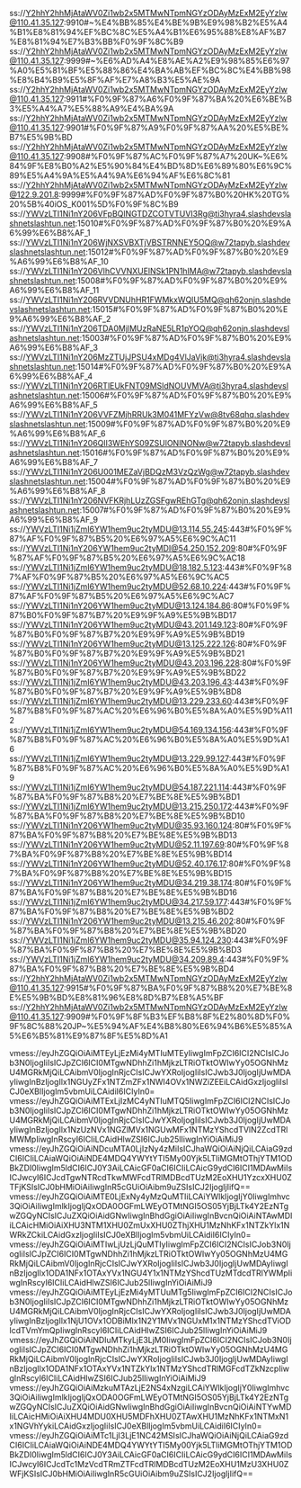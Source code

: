 ss://Y2hhY2hhMjAtaWV0Zi1wb2x5MTMwNTpmNGYzODAyMzExM2EyYzIw@110.41.35.127:9910#~%E4%BB%85%E4%BE%9B%E9%98%B2%E5%A4%B1%E8%81%94%EF%BC%8C%E5%A4%B1%E6%95%88%E8%AF%B7%E8%81%94%E7%B3%BB%F0%9F%8C%B9
ss://Y2hhY2hhMjAtaWV0Zi1wb2x5MTMwNTpmNGYzODAyMzExM2EyYzIw@110.41.35.127:9999#~%E6%AD%A4%E8%AE%A2%E9%98%85%E6%97%A0%E5%81%BF%E5%88%86%E4%BA%AB%EF%BC%8C%E4%BB%98%E8%B4%B9%E5%8F%AF%E7%A8%B3%E5%AE%9A
ss://Y2hhY2hhMjAtaWV0Zi1wb2x5MTMwNTpmNGYzODAyMzExM2EyYzIw@110.41.35.127:9911#%F0%9F%87%A6%F0%9F%87%BA%20%E6%BE%B3%E5%A4%A7%E5%88%A9%E4%BA%9A
ss://Y2hhY2hhMjAtaWV0Zi1wb2x5MTMwNTpmNGYzODAyMzExM2EyYzIw@110.41.35.127:9901#%F0%9F%87%A9%F0%9F%87%AA%20%E5%BE%B7%E5%9B%BD
ss://Y2hhY2hhMjAtaWV0Zi1wb2x5MTMwNTpmNGYzODAyMzExM2EyYzIw@110.41.35.127:9908#%F0%9F%87%AC%F0%9F%87%A7%20UK~%E6%84%9F%E8%B0%A2%E5%90%84%E4%BD%8D%E6%89%80%E6%9C%89%E5%A4%9A%E5%A4%9A%E6%94%AF%E6%8C%81
ss://Y2hhY2hhMjAtaWV0Zi1wb2x5MTMwNTpmNGYzODAyMzExM2EyYzIw@122.9.201.8:9999#%F0%9F%87%AD%F0%9F%87%B0%20HK%20TG%20%5B%40iOS_K001%5D%F0%9F%8C%B9
ss://YWVzLTI1Ni1nY206VFpBQlNGTDZCOTVTUVI3Rg@ti3hyra4.slashdevslashnetslashtun.net:15010#%F0%9F%87%AD%F0%9F%87%B0%20%E9%A6%99%E6%B8%AF_1
ss://YWVzLTI1Ni1nY206WjNXSVBXTjVBSTRNNEY5OQ@w72tapyb.slashdevslashnetslashtun.net:15012#%F0%9F%87%AD%F0%9F%87%B0%20%E9%A6%99%E6%B8%AF_10
ss://YWVzLTI1Ni1nY206VlhCVVNXUElNSk1PN1hIMA@w72tapyb.slashdevslashnetslashtun.net:15008#%F0%9F%87%AD%F0%9F%87%B0%20%E9%A6%99%E6%B8%AF_11
ss://YWVzLTI1Ni1nY206RVVDNUhHR1FWMkxWQlU5MQ@qh62onjn.slashdevslashnetslashtun.net:15015#%F0%9F%87%AD%F0%9F%87%B0%20%E9%A6%99%E6%B8%AF_2
ss://YWVzLTI1Ni1nY206TDA0MjlMUzRaNE5LR1pYOQ@qh62onjn.slashdevslashnetslashtun.net:15003#%F0%9F%87%AD%F0%9F%87%B0%20%E9%A6%99%E6%B8%AF_3
ss://YWVzLTI1Ni1nY206MzZTUjJPSU4xMDg4VlJaVjk@ti3hyra4.slashdevslashnetslashtun.net:15014#%F0%9F%87%AD%F0%9F%87%B0%20%E9%A6%99%E6%B8%AF_4
ss://YWVzLTI1Ni1nY206RTlEUkFNT09MSldNOUVMVA@ti3hyra4.slashdevslashnetslashtun.net:15006#%F0%9F%87%AD%F0%9F%87%B0%20%E9%A6%99%E6%B8%AF_5
ss://YWVzLTI1Ni1nY206VVFZMjhRRUk3M041MFYzVw@8tv68qhq.slashdevslashnetslashtun.net:15009#%F0%9F%87%AD%F0%9F%87%B0%20%E9%A6%99%E6%B8%AF_6
ss://YWVzLTI1Ni1nY206QlI3WEhYS09ZSUlONlNONw@w72tapyb.slashdevslashnetslashtun.net:15016#%F0%9F%87%AD%F0%9F%87%B0%20%E9%A6%99%E6%B8%AF_7
ss://YWVzLTI1Ni1nY206U001MEZaVjBDQzM3VzQzWg@w72tapyb.slashdevslashnetslashtun.net:15004#%F0%9F%87%AD%F0%9F%87%B0%20%E9%A6%99%E6%B8%AF_8
ss://YWVzLTI1Ni1nY206NVFKRjhLUzZGSFgwREhGTg@qh62onjn.slashdevslashnetslashtun.net:15007#%F0%9F%87%AD%F0%9F%87%B0%20%E9%A6%99%E6%B8%AF_9
ss://YWVzLTI1Ni1jZmI6YW1hem9uc2tyMDU@13.114.55.245:443#%F0%9F%87%AF%F0%9F%87%B5%20%E6%97%A5%E6%9C%AC11
ss://YWVzLTI1Ni1nY206YW1hem9uc2tyMDI@54.250.152.209:80#%F0%9F%87%AF%F0%9F%87%B5%20%E6%97%A5%E6%9C%AC18
ss://YWVzLTI1Ni1jZmI6YW1hem9uc2tyMDU@18.182.5.123:443#%F0%9F%87%AF%F0%9F%87%B5%20%E6%97%A5%E6%9C%AC5
ss://YWVzLTI1Ni1jZmI6YW1hem9uc2tyMDU@52.68.10.224:443#%F0%9F%87%AF%F0%9F%87%B5%20%E6%97%A5%E6%9C%AC7
ss://YWVzLTI1Ni1nY206YW1hem9uc2tyMDU@13.124.184.86:80#%F0%9F%87%B0%F0%9F%87%B7%20%E9%9F%A9%E5%9B%BD17
ss://YWVzLTI1Ni1nY206YW1hem9uc2tyMDU@43.201.149.123:80#%F0%9F%87%B0%F0%9F%87%B7%20%E9%9F%A9%E5%9B%BD19
ss://YWVzLTI1Ni1nY206YW1hem9uc2tyMDU@13.125.222.126:80#%F0%9F%87%B0%F0%9F%87%B7%20%E9%9F%A9%E5%9B%BD21
ss://YWVzLTI1Ni1nY206YW1hem9uc2tyMDU@43.203.196.228:80#%F0%9F%87%B0%F0%9F%87%B7%20%E9%9F%A9%E5%9B%BD22
ss://YWVzLTI1Ni1jZmI6YW1hem9uc2tyMDU@43.203.196.43:443#%F0%9F%87%B0%F0%9F%87%B7%20%E9%9F%A9%E5%9B%BD8
ss://YWVzLTI1Ni1jZmI6YW1hem9uc2tyMDU@13.229.233.60:443#%F0%9F%87%B8%F0%9F%87%AC%20%E6%96%B0%E5%8A%A0%E5%9D%A112
ss://YWVzLTI1Ni1jZmI6YW1hem9uc2tyMDU@54.169.134.156:443#%F0%9F%87%B8%F0%9F%87%AC%20%E6%96%B0%E5%8A%A0%E5%9D%A16
ss://YWVzLTI1Ni1jZmI6YW1hem9uc2tyMDU@13.229.99.127:443#%F0%9F%87%B8%F0%9F%87%AC%20%E6%96%B0%E5%8A%A0%E5%9D%A19
ss://YWVzLTI1Ni1jZmI6YW1hem9uc2tyMDU@54.187.221.114:443#%F0%9F%87%BA%F0%9F%87%B8%20%E7%BE%8E%E5%9B%BD1
ss://YWVzLTI1Ni1jZmI6YW1hem9uc2tyMDU@13.215.250.172:443#%F0%9F%87%BA%F0%9F%87%B8%20%E7%BE%8E%E5%9B%BD10
ss://YWVzLTI1Ni1nY206YW1hem9uc2tyMDU@35.93.160.124:80#%F0%9F%87%BA%F0%9F%87%B8%20%E7%BE%8E%E5%9B%BD13
ss://YWVzLTI1Ni1nY206YW1hem9uc2tyMDU@52.11.197.69:80#%F0%9F%87%BA%F0%9F%87%B8%20%E7%BE%8E%E5%9B%BD14
ss://YWVzLTI1Ni1nY206YW1hem9uc2tyMDU@52.40.176.17:80#%F0%9F%87%BA%F0%9F%87%B8%20%E7%BE%8E%E5%9B%BD15
ss://YWVzLTI1Ni1nY206YW1hem9uc2tyMDU@34.219.38.174:80#%F0%9F%87%BA%F0%9F%87%B8%20%E7%BE%8E%E5%9B%BD16
ss://YWVzLTI1Ni1jZmI6YW1hem9uc2tyMDU@34.217.59.177:443#%F0%9F%87%BA%F0%9F%87%B8%20%E7%BE%8E%E5%9B%BD2
ss://YWVzLTI1Ni1nY206YW1hem9uc2tyMDU@13.215.46.202:80#%F0%9F%87%BA%F0%9F%87%B8%20%E7%BE%8E%E5%9B%BD20
ss://YWVzLTI1Ni1jZmI6YW1hem9uc2tyMDU@35.94.124.230:443#%F0%9F%87%BA%F0%9F%87%B8%20%E7%BE%8E%E5%9B%BD3
ss://YWVzLTI1Ni1jZmI6YW1hem9uc2tyMDU@34.209.89.4:443#%F0%9F%87%BA%F0%9F%87%B8%20%E7%BE%8E%E5%9B%BD4
ss://Y2hhY2hhMjAtaWV0Zi1wb2x5MTMwNTpmNGYzODAyMzExM2EyYzIw@110.41.35.127:9915#%F0%9F%87%BA%F0%9F%87%B8%20%E7%BE%8E%E5%9B%BD%E8%81%96%E8%8D%B7%E8%A5%BF
ss://Y2hhY2hhMjAtaWV0Zi1wb2x5MTMwNTpmNGYzODAyMzExM2EyYzIw@110.41.35.127:9909#%F0%9F%8F%B3%EF%B8%8F%E2%80%8D%F0%9F%8C%88%20JP~%E5%94%AF%E4%B8%80%E6%94%B6%E5%85%A5%E6%B5%81%E9%87%8F%E5%8D%A1

vmess://eyJhZGQiOiAiMTEyLjEzMi4yMTIuMTEyIiwgImFpZCI6ICI2NCIsICJob3N0IjogIiIsICJpZCI6ICI0MTgwNDhhZi1hMjkzLTRiOTktOWIwYy05OGNhMzU4MGRkMjQiLCAibmV0IjogInRjcCIsICJwYXRoIjogIiIsICJwb3J0IjogIjUwMDAyIiwgInBzIjogIlx1NGUyZFx1NTZmZFx1NWI4OVx1NWZiZEEiLCAidGxzIjogIiIsICJ0eXBlIjogIm5vbmUiLCAidiI6ICIyIn0=
vmess://eyJhZGQiOiAiMTExLjIzMC4yNTIuMTQ5IiwgImFpZCI6ICI2NCIsICJob3N0IjogIiIsICJpZCI6ICI0MTgwNDhhZi1hMjkzLTRiOTktOWIwYy05OGNhMzU4MGRkMjQiLCAibmV0IjogInRjcCIsICJwYXRoIjogIiIsICJwb3J0IjogIjUwMDAyIiwgInBzIjogIlx1NzUzNVx1NGZlMVx1NGUwMFx1NTMzYShcdTVlN2ZcdTRlMWMpIiwgInRscyI6ICIiLCAidHlwZSI6ICJub25lIiwgInYiOiAiMiJ9
vmess://eyJhZGQiOiAiNDcuMTA0LjIzNy4zMiIsICJhaWQiOiAiNjQiLCAiaG9zdCI6ICIiLCAiaWQiOiAiNDE4MDQ4YWYtYTI5My00Yjk5LTliMGMtOThjYTM1ODBkZDI0IiwgIm5ldCI6ICJ0Y3AiLCAicGF0aCI6ICIiLCAicG9ydCI6ICI1MDAwMiIsICJwcyI6ICJcdTgwNTRcdTkwMWFcdTRlMDBcdTUzM2EoXHU1YzcxXHU0ZTFjKSIsICJ0bHMiOiAiIiwgInR5cGUiOiAibm9uZSIsICJ2IjogIjIifQ==
vmess://eyJhZGQiOiAiMTE0LjExNy4yMzQuMTIiLCAiYWlkIjogIjY0IiwgImhvc3QiOiAiIiwgImlkIjogIjQxODA0OGFmLWEyOTMtNGI5OS05YjBjLTk4Y2EzNTgwZGQyNCIsICJuZXQiOiAidGNwIiwgInBhdGgiOiAiIiwgInBvcnQiOiAiNTAwMDIiLCAicHMiOiAiXHU3NTM1XHU0ZmUxXHU0ZThjXHU1MzNhKFx1NTZkYlx1NWRkZCkiLCAidGxzIjogIiIsICJ0eXBlIjogIm5vbmUiLCAidiI6ICIyIn0=
vmess://eyJhZGQiOiAiMTIwLjUzLjQuMTIyIiwgImFpZCI6ICI2NCIsICJob3N0IjogIiIsICJpZCI6ICI0MTgwNDhhZi1hMjkzLTRiOTktOWIwYy05OGNhMzU4MGRkMjQiLCAibmV0IjogInRjcCIsICJwYXRoIjogIiIsICJwb3J0IjogIjUwMDAyIiwgInBzIjogIlx1ODA1NFx1OTAxYVx1NGU4Y1x1NTMzYShcdTUzMTdcdTRlYWMpIiwgInRscyI6ICIiLCAidHlwZSI6ICJub25lIiwgInYiOiAiMiJ9
vmess://eyJhZGQiOiAiMTEyLjEzMi4yMTUuMTg5IiwgImFpZCI6ICI2NCIsICJob3N0IjogIiIsICJpZCI6ICI0MTgwNDhhZi1hMjkzLTRiOTktOWIwYy05OGNhMzU4MGRkMjQiLCAibmV0IjogInRjcCIsICJwYXRoIjogIiIsICJwb3J0IjogIjUwMDAyIiwgInBzIjogIlx1NjU1OVx1ODBiMlx1N2Y1MVx1NGUxM1x1NTMzYShcdTViODlcdTVmYmQpIiwgInRscyI6ICIiLCAidHlwZSI6ICJub25lIiwgInYiOiAiMiJ9
vmess://eyJhZGQiOiAiNDIuMTkyLjE3LjM0IiwgImFpZCI6ICI2NCIsICJob3N0IjogIiIsICJpZCI6ICI0MTgwNDhhZi1hMjkzLTRiOTktOWIwYy05OGNhMzU4MGRkMjQiLCAibmV0IjogInRjcCIsICJwYXRoIjogIiIsICJwb3J0IjogIjUwMDAyIiwgInBzIjogIlx1ODA1NFx1OTAxYVx1NTZkYlx1NTMzYShcdTRlMGFcdTZkNzcpIiwgInRscyI6ICIiLCAidHlwZSI6ICJub25lIiwgInYiOiAiMiJ9
vmess://eyJhZGQiOiAiMzkuMTAzLjE2NS4xNzgiLCAiYWlkIjogIjY0IiwgImhvc3QiOiAiIiwgImlkIjogIjQxODA0OGFmLWEyOTMtNGI5OS05YjBjLTk4Y2EzNTgwZGQyNCIsICJuZXQiOiAidGNwIiwgInBhdGgiOiAiIiwgInBvcnQiOiAiNTYwMDIiLCAicHMiOiAiXHU4MDU0XHU5MDFhXHU0ZTAwXHU1MzNhKFx1NTMxN1x1NGVhYykiLCAidGxzIjogIiIsICJ0eXBlIjogIm5vbmUiLCAidiI6ICIyIn0=
vmess://eyJhZGQiOiAiMTc1LjI3LjE1NC42MSIsICJhaWQiOiAiNjQiLCAiaG9zdCI6ICIiLCAiaWQiOiAiNDE4MDQ4YWYtYTI5My00Yjk5LTliMGMtOThjYTM1ODBkZDI0IiwgIm5ldCI6ICJ0Y3AiLCAicGF0aCI6ICIiLCAicG9ydCI6ICI1MDAwMiIsICJwcyI6ICJcdTc1MzVcdTRmZTFcdTRlMDBcdTUzM2EoXHU1MzU3XHU0ZWFjKSIsICJ0bHMiOiAiIiwgInR5cGUiOiAibm9uZSIsICJ2IjogIjIifQ==
